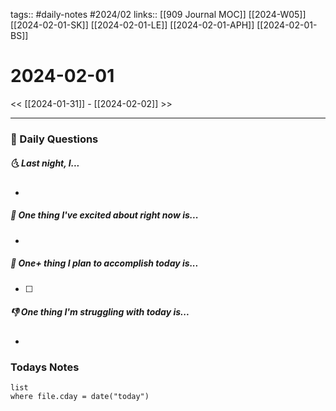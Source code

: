 tags:: #daily-notes #2024/02
links:: [[909 Journal MOC]] [[2024-W05]] [[2024-02-01-SK]] [[2024-02-01-LE]] [[2024-02-01-APH]] [[2024-02-01-BS]]
# 2024-02-01

<< [[2024-01-31]] - [[2024-02-02]] >>

---
### 📅 Daily Questions
##### 🌜 Last night, I...
- 

##### 🙌 One thing I've excited about right now is...
- 

##### 🚀 One+ thing I plan to accomplish today is...
- [ ] 

##### 👎 One thing I'm struggling with today is...
- 

### Todays Notes
```dataview
list 
where file.cday = date("today")
```